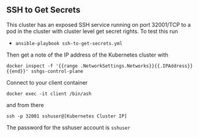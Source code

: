 ## SSH to Get Secrets

This cluster has an exposed SSH service running on port 32001/TCP to a pod in the cluster with cluster level get secret rights.  To test this run

- `ansible-playbook ssh-to-get-secrets.yml`

Then get a note of the IP address of the Kubernetes cluster with 

```
docker inspect -f '{{range .NetworkSettings.Networks}}{{.IPAddress}}{{end}}' sshgs-control-plane
```

Connect to your client container

```
docker exec -it client /bin/ash
```

and from there

```
ssh -p 32001 sshuser@[Kubernetes Cluster IP]
```

The password for the sshuser account is `sshuser`